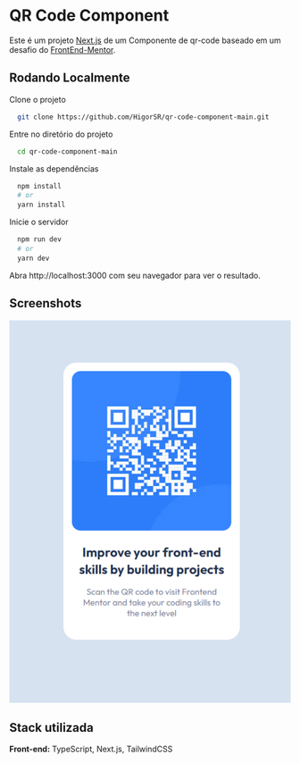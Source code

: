 # QR Code Component

Este é um projeto [Next.js](https://nextjs.org/) de um Componente de qr-code baseado em um desafio do [FrontEnd-Mentor](https://www.frontendmentor.io/challenges/qr-code-component-iux_sIO_H).

## Rodando Localmente

Clone o projeto

```bash
  git clone https://github.com/HigorSR/qr-code-component-main.git
```

Entre no diretório do projeto

```bash
  cd qr-code-component-main
```

Instale as dependências

```bash
  npm install
  # or
  yarn install
```

Inicie o servidor

```bash
  npm run dev
  # or
  yarn dev
```

Abra http://localhost:3000 com seu navegador para ver o resultado.

## Screenshots

<div align="center">
  <img height="50%" src="./public/assets/card.png">
</div>

## Stack utilizada

**Front-end:** TypeScript, Next.js, TailwindCSS
